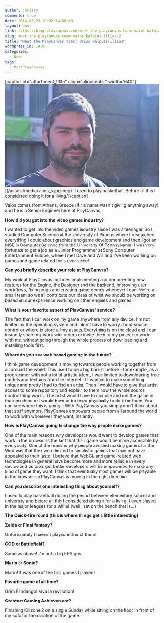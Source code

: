 ```yaml
---
author: christy
comments: true
date: 2014-06-23 10:02:14+00:00
layout: post
link: https://blog.playcanvas.com/meet-the-playcanvas-team-vaios-kalpias-illias-2/
slug: meet-the-playcanvas-team-vaios-kalpias-illias-2
title: "Meet the PlayCanvas team: Vaios Kalpias-Illias"
wordpress_id: 1419
categories:
  - News
tags:
  - MeetPlayCanvas
---
```


[caption id="attachment_1385" align="aligncenter" width="640"]!['I used to play basketball. Before all this I considered doing it for a living.'](/assets/media/vaios_s.jpg.jpeg)](/assets/media/vaios_s.jpg.jpeg) 'I used to play basketball. Before all this I considered doing it for a living.'[/caption]

Vaios comes from Athens, Greece (if his name wasn't giving anything away) and he is a Senior Engineer here at PlayCanvas.

**How did you get into the video games industry?**

I wanted to get into the video games industry since I was a teenager. So I studied Computer Science at the University of Piraeus where I researched everything I could about graphics and game development and then I got an MSE in Computer Science from the University Of Pennsylvania. I was very fortunate to get a job as a Junior Programmer at Sony Computer Entertainment Europe, where I met Dave and Will and I've been working on games and game related tools ever since!

**Can you briefly describe your role at PlayCanvas?**

My work at PlayCanvas includes implementing and documenting new features for the Engine, the Designer and the backend, improving user workflows, fixing bugs and creating game demos whenever I can. We're a small team so we all contribute our ideas of what we should be working on based on our experience working on other engines and games.

**What is your favorite aspect of PlayCanvas' service?**

The fact that I can work on my game anywhere from any device. I'm not limited by the operating system and I don't have to worry about source control or where to store all my assets. Everything is on the cloud and I can instantly share my work with others or invite them to my project to work with me, without going through the whole process of downloading and installing tools first.

**Where do you see web based gaming in the future?**

I think game development is moving towards people working together from all around the world. This used to be a big barrier before - for example, as a programmer with not a lot of artistic talent, I was limited to downloading free models and textures from the Internet. If I wanted to make something unique and pretty I had to find an artist. Then I would have to give that artist access to some repository and explain to them how the whole source control thing works. The artist would have to compile and run the game in their machine or I would have to be there physically to do it for them. You can see where this is going... With PlayCanvas you simply don't think about that stuff anymore. PlayCanvas empowers people from all around the world to work with whomever they want, instantly.

**How is PlayCanvas going to change the way people make games?**

One of the main reasons why developers would want to develop games that work in the browser is the fact that their game would be more accessible by everybody. One of the reasons why people avoided making games for the Web was that they were limited to simplistic games that may not have appealed to their taste. I believe that WebGL and game-related web technologies in general have become more and more reliable in every device and as tools get better developers will be empowered to make any kind of game they want. I think that eventually most games will be playable in the browser so PlayCanvas is moving in the right direction.

**Can you describe one interesting thing about yourself?**

I used to play basketball during the period between elementary school and university and before all this I considered doing it for a living. I even played in the major leagues for a while! (well I sat on the bench that is...)

**The Quick-fire round (this is where things get a little interesting)**

**Zelda or Final fantasy?**

Unfortunately I haven't played either of them!

**COD or Battlefield?**

Same as above! I'm not a big FPS guy.

**Mario or Sonic?**

Mario! It was one of the first games I played!

**Favorite game of all time?**

Grim Fandango! Viva la revolution!

**Greatest Gaming Achievement?**

Finishing Killzone 2 on a single Sunday while sitting on the floor in front of my sofa for the duration of the game.
